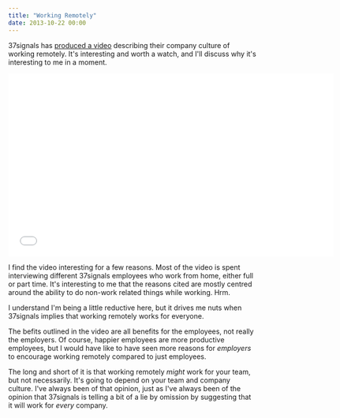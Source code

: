 ```yaml
---
title: "Working Remotely"
date: 2013-10-22 00:00
---
```


37signals has [produced a video](https://37signals.com/svn/posts/3657-37signals-works-remotely) describing their company culture of working remotely. It's interesting and worth a watch, and I'll discuss why it's interesting to me in a moment.

<iframe mozallowfullscreen="" allowfullscreen="" src="//player.vimeo.com/video/76063825?title=0&amp;byline=0&amp;portrait=0&amp;color=ffffff&amp;wmode=opaque" width="660" data-embed="true" webkitallowfullscreen="" frameborder="0" height="371" class="embed-responsive-item"></iframe>

I find the video interesting for a few reasons. Most of the video is spent interviewing different 37signals employees who work from home, either full or part time. It's interesting to me that the reasons cited are mostly centred around the ability to do non-work related things while working. Hrm.

I understand I'm being a little reductive here, but it drives me nuts when 37signals implies that working remotely works for everyone.

The befits outlined in the video are all benefits for the employees, not really the employers. Of course, happier employees are more productive employees, but I would have like to have seen more reasons for _employers_ to encourage working remotely compared to just employees.

The long and short of it is that working remotely _might_ work for your team, but not necessarily. It's going to depend on your team and company culture. I've always been of that opinion, just as I've always been of the opinion that 37signals is telling a bit of a lie by omission by suggesting that it will work for _every_ company.

<!-- more -->
